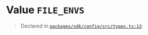 # Value `FILE_ENVS`
> Declared in [`packages/sdk/config/src/types.ts:13`](https://github.com/dxos/protocols/blob/main/packages/sdk/config/src/types.ts#L13)